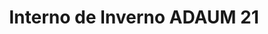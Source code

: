 ---
title: "Interno de Inverno ADAUM 21"
year: 2021
lang: "Portuguese"
tab: "https://debatecompetitivo.herokuapp.com/interno_adaum_2021"
country: "Portugal"
city: "Braga"
authors: ['Frederico Oliveira', 'André Carvalho', 'Natacha Moreira']
isMajor: False
layout: "tournament"
categories: ["tournaments"]
---